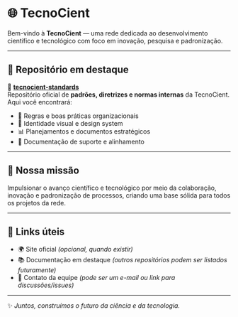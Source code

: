 # 🌐 TecnoCient

Bem-vindo à **TecnoCient** — uma rede dedicada ao desenvolvimento científico e tecnológico com foco em inovação, pesquisa e padronização.

---

## 📌 Repositório em destaque
🔹 [**tecnocient-standards**](https://github.com/TecnoCient/tecnocient-standards)  
Repositório oficial de **padrões, diretrizes e normas internas** da TecnoCient.  
Aqui você encontrará:
- 📑 Regras e boas práticas organizacionais  
- 🎨 Identidade visual e design system  
- 📊 Planejamentos e documentos estratégicos  
- 📘 Documentação de suporte e alinhamento  

---

## 🚀 Nossa missão
Impulsionar o avanço científico e tecnológico por meio da colaboração, inovação e padronização de processos, criando uma base sólida para todos os projetos da rede.

---

## 🔗 Links úteis
- 🌍 Site oficial *(opcional, quando existir)*  
- 📚 Documentação em destaque *(outros repositórios podem ser listados futuramente)*  
- 💬 Contato da equipe *(pode ser um e-mail ou link para discussões/issues)*  

---

✨ *Juntos, construímos o futuro da ciência e da tecnologia.*

